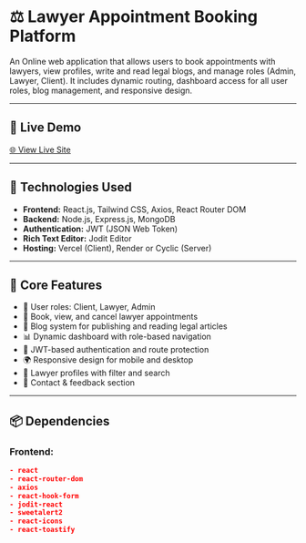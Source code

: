 # ⚖️ Lawyer Appointment Booking Platform

An Online web application that allows users to book appointments with lawyers, view profiles, write and read legal blogs, and manage roles (Admin, Lawyer, Client). It includes dynamic routing, dashboard access for all user roles, blog management, and responsive design.


---

## 🔗 Live Demo

[🌐 View Live Site](#) <!-- Add your live project link here -->

---

## 🚀 Technologies Used

- **Frontend:** React.js, Tailwind CSS, Axios, React Router DOM
- **Backend:** Node.js, Express.js, MongoDB
- **Authentication:** JWT (JSON Web Token)
- **Rich Text Editor:** Jodit Editor
- **Hosting:** Vercel (Client), Render or Cyclic (Server)

---

## 🧩 Core Features

- 🧑 User roles: Client, Lawyer, Admin
- 📅 Book, view, and cancel lawyer appointments
- 📜 Blog system for publishing and reading legal articles
- 📊 Dynamic dashboard with role-based navigation
- 🔐 JWT-based authentication and route protection
- 🌍 Responsive design for mobile and desktop
- 📄 Lawyer profiles with filter and search
- 📨 Contact & feedback section

---

## 📦 Dependencies

### Frontend:
```json
- react
- react-router-dom
- axios
- react-hook-form
- jodit-react
- sweetalert2
- react-icons
- react-toastify
